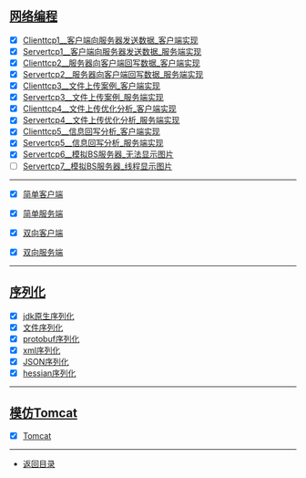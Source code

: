 
## [网络编程](src/main/java/com/cpucode/java)

- [x] [Clienttcp1__客户端向服务器发送数据_客户端实现](src/main/java/com/cpucode/java/Clienttcp1.java)
- [x] [Servertcp1__客户端向服务器发送数据_服务端实现](src/main/java/com/cpucode/java/Servertcp1.java)
- [x] [Clienttcp2__服务器向客户端回写数据_客户端实现](src/main/java/com/cpucode/java/Clienttcp2.java)
- [x] [Servertcp2__服务器向客户端回写数据_服务端实现](src/main/java/com/cpucode/java/Servertcp2.java)
- [x] [Clienttcp3__文件上传案例_客户端实现](src/main/java/com/cpucode/java/Clienttcp3.java)
- [x] [Servertcp3__文件上传案例_服务端实现](src/main/java/com/cpucode/java/Servertcp3.java)
- [x] [Clienttcp4__文件上传优化分析_客户端实现](src/main/java/com/cpucode/java/Clienttcp4.java)
- [x] [Servertcp4__文件上传优化分析_服务端实现](src/main/java/com/cpucode/java/Servertcp4.java)
- [x] [Clienttcp5__信息回写分析_客户端实现](src/main/java/com/cpucode/java/Clienttcp5.java)
- [x] [Servertcp5__信息回写分析_服务端实现](src/main/java/com/cpucode/java/Servertcp5.java)
- [x] [Servertcp6__模拟BS服务器_无法显示图片](src/main/java/com/cpucode/java/Servertcp6.java)
- [ ] [Servertcp7__模拟BS服务器_线程显示图片](src/main/java/com/cpucode/java/Servertcp7.java)

---------------------------

- [x] [简单客户端](src/main/java/com/cpucode/java/socket/single/ClientTcp.java)
- [x] [简单服务端](src/main/java/com/cpucode/java/socket/single/ServerTcp.java)

- [x] [双向客户端](src/main/java/com/cpucode/java/socket/dou/ble/Client.java)
- [x] [双向服务端](src/main/java/com/cpucode/java/socket/dou/ble/Server.java)

---------------------------

## [序列化](src/main/java/com/cpucode/java/seriliazer)

- [x] [jdk原生序列化](src/main/java/com/cpucode/java/seriliazer/java/serilia/SerialDemo.java)
- [x] [文件序列化](src/main/java/com/cpucode/java/seriliazer/file/SerialDemo.java)
- [x] [protobuf序列化](src/main/java/com/cpucode/java/seriliazer/proto/buf/ProtoBufDemo.java)
- [x] [xml序列化](src/main/java/com/cpucode/java/seriliazer/xml/SerialDemo.java)
- [x] [JSON序列化](src/main/java/com/cpucode/java/seriliazer/fast/json/SerialDemo.java)
- [x] [hessian序列化](src/main/java/com/cpucode/java/seriliazer/fast/json/SerialDemo.java)

---------------------------


## [模仿Tomcat](src/main/java/com/cpucode/java/netty/io/bio/tomcat)

- [x] [Tomcat](src/main/java/com/cpucode/java/netty/io/bio/tomcat/CpTomcat.java)

---------------------------

- [返回目录](#文件目录)